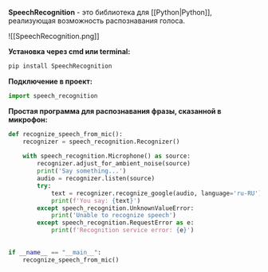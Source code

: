**SpeechRecognition** - это библиотека для [[Python|Python]], реализующая возможность распознавания голоса.

![[SpeechRecognition.png]]

**Установка через cmd или terminal:**

```Python
pip install SpeechRecognition
```

**Подключение в проект:**

```Python
import speech_recognition
```

**Простая программа для распознавания фразы, сказанной в микрофон:**

```Python
def recognize_speech_from_mic():  
    recognizer = speech_recognition.Recognizer()  
  
    with speech_recognition.Microphone() as source:  
        recognizer.adjust_for_ambient_noise(source)  
        print('Say something...')  
        audio = recognizer.listen(source)  
        try:  
            text = recognizer.recognize_google(audio, language='ru-RU')  
            print(f'You say: {text}')  
        except speech_recognition.UnknownValueError:  
            print('Unable to recognize speech')  
        except speech_recognition.RequestError as e:  
            print(f'Recognition service error: {e}')  
  
  
if __name__ == "__main__":   
    recognize_speech_from_mic()
```